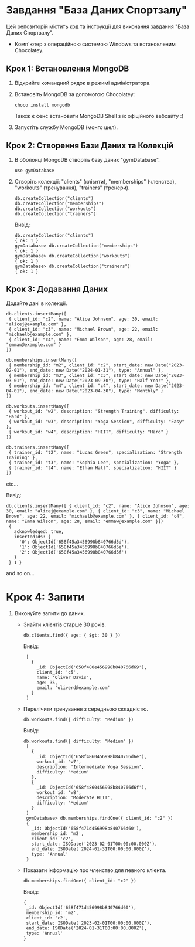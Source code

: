 # Завдання "База Даних Спортзалу"

Цей репозиторій містить код та інструкції для виконання завдання "База Даних Спортзалу". 

- Комп'ютер з операційною системою Windows та встановленим Chocolatey.

## Крок 1: Встановлення MongoDB

1. Відкрийте командний рядок в режимі адміністратора.

2. Встановіть MongoDB за допомогою Chocolatey:
   ```shell
   choco install mongodb
   ```
   Також є сенс встановити MongoDB Shell з їх офіційного вебсайту :)

4. Запустіть службу MongoDB (монго шел).

## Крок 2: Створення Бази Даних та Колекцій

1. В оболонці MongoDB створіть базу даних "gymDatabase".
   
   ```shell
   use gymDatabase
   ```
   
3. Створіть колекції: "clients" (клієнти), "memberships" (членства), "workouts" (тренування), "trainers" (тренери).

   ```shell
   db.createCollection("clients")
   db.createCollection("memberships")
   db.createCollection("workouts")
   db.createCollection("trainers")
   ```
   Вивід:

   ```mongo
   db.createCollection("clients")
   { ok: 1 }
   gymDatabase> db.createCollection("memberships")
   { ok: 1 }
   gymDatabase> db.createCollection("workouts")
   { ok: 1 }
   gymDatabase> db.createCollection("trainers")
   { ok: 1 }
   ```

   
## Крок 3: Додавання Даних

Додайте дані в колекції.

   ```mongo
   db.clients.insertMany([
    { client_id: "c2", name: "Alice Johnson", age: 30, email: "alicej@example.com" },
    { client_id: "c3", name: "Michael Brown", age: 22, email: "michaelb@example.com" },
    { client_id: "c4", name: "Emma Wilson", age: 28, email: "emmaw@example.com" }
   ])

   db.memberships.insertMany([
    { membership_id: "m2", client_id: "c2", start_date: new Date("2023-02-01"), end_date: new Date("2024-01-31"), type: "Annual" },
    { membership_id: "m3", client_id: "c3", start_date: new Date("2023-03-01"), end_date: new Date("2023-09-30"), type: "Half-Year" },
    { membership_id: "m4", client_id: "c4", start_date: new Date("2023-04-01"), end_date: new Date("2023-04-30"), type: "Monthly" }
   ])

   db.workouts.insertMany([
    { workout_id: "w2", description: "Strength Training", difficulty: "Hard" },
    { workout_id: "w3", description: "Yoga Session", difficulty: "Easy" },
    { workout_id: "w4", description: "HIIT", difficulty: "Hard" }
   ])

   db.trainers.insertMany([
    { trainer_id: "t2", name: "Lucas Green", specialization: "Strength Training" },
    { trainer_id: "t3", name: "Sophia Lee", specialization: "Yoga" },
    { trainer_id: "t4", name: "Ethan Hall", specialization: "HIIT" }
   ])
   ```
   etc...

   Вивід:

   ```mongo
   db.clients.insertMany([ { client_id: "c2", name: "Alice Johnson", age: 30, email: "alicej@example.com" }, { client_id: "c3", name: "Michael Brown", age: 22, email: "michaelb@example.com" }, { client_id: "c4", name: "Emma Wilson", age: 28, email: "emmaw@example.com" }])
    {
      acknowledged: true,
      insertedIds: {
        '0': ObjectId('658f45a3456998b840766d5d'),
        '1': ObjectId('658f45a3456998b840766d5e'),
        '2': ObjectId('658f45a3456998b840766d5f')
      }
    } 1 }
   ```
  and so on...

# Крок 4: Запити

1. Виконуйте запити до даних.

   - Знайти клієнтів старше 30 років.
     
     ```mongo
     db.clients.find({ age: { $gt: 30 } })
     ```
     Вивід:

     ```mongo
      [
        {
          _id: ObjectId('658f480e456998b840766d69'),
          client_id: 'c5',
          name: 'Oliver Davis',
          age: 35,
          email: 'oliverd@example.com'
        }
      ]
     ```


   - Перелічити тренування з середньою складністю.
     
     ```mongo
     db.workouts.find({ difficulty: "Medium" })
     ```
     Вивід:
  
     ```mongo
     db.workouts.find({ difficulty: "Medium" })
      [
        {
          _id: ObjectId('658f4860456998b840766d6e'),
          workout_id: 'w7',
          description: 'Intermediate Yoga Session',
          difficulty: 'Medium'
        },
        {
          _id: ObjectId('658f4860456998b840766d6f'),
          workout_id: 'w8',
          description: 'Moderate HIIT',
          difficulty: 'Medium'
        }
      ]
      gymDatabase> db.memberships.findOne({ client_id: "c2" })
      {
        _id: ObjectId('658f471d456998b840766d60'),
        membership_id: 'm2',
        client_id: 'c2',
        start_date: ISODate('2023-02-01T00:00:00.000Z'),
        end_date: ISODate('2024-01-31T00:00:00.000Z'),
        type: 'Annual'
      }
     ```

   - Показати інформацію про членство для певного клієнта.

     ```mongo
     db.memberships.findOne({ client_id: "c2" })
     ```
     Вивід:
  
     ```mongo
     {
      _id: ObjectId('658f471d456998b840766d60'),
      membership_id: 'm2',
      client_id: 'c2',
      start_date: ISODate('2023-02-01T00:00:00.000Z'),
      end_date: ISODate('2024-01-31T00:00:00.000Z'),
      type: 'Annual'
     }
     ```
   
